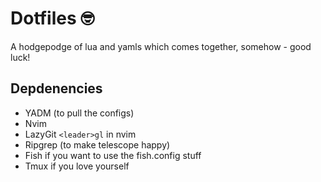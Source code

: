 # Dotfiles 🤓

A hodgepodge of lua and yamls which comes together, somehow - good luck!

## Depdenencies

- YADM (to pull the configs)
- Nvim
- LazyGit `<leader>gl` in nvim
- Ripgrep (to make telescope happy)
- Fish if you want to use the fish.config stuff
- Tmux if you love yourself
